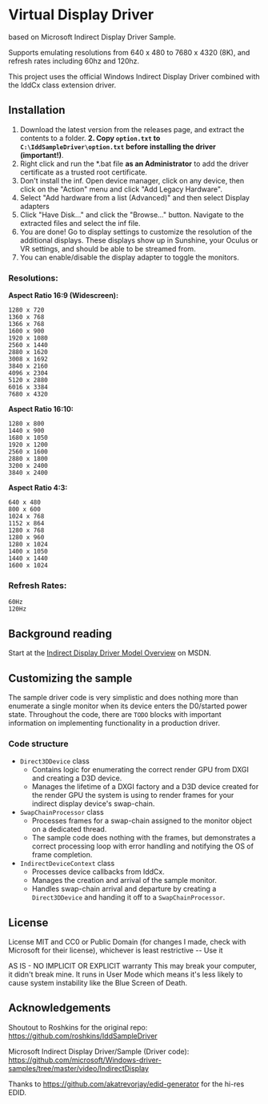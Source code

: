 # Virtual Display Driver
based on Microsoft Indirect Display Driver Sample.

Supports emulating resolutions from 640 x 480 to 7680 x 4320 (8K), and refresh rates including 60hz and 120hz.

This project uses the official Windows Indirect Display Driver combined with the IddCx class extension driver.

## Installation

1. Download the latest version from the releases page, and extract the contents to a folder.
**2. Copy `option.txt` to `C:\IddSampleDriver\option.txt` before installing the driver (important!)**.
3. Right click and run the *.bat file **as an Administrator** to add the driver certificate as a trusted root certificate.
4. Don't install the inf. Open device manager, click on any device, then click on the "Action" menu and click "Add Legacy Hardware".
5. Select "Add hardware from a list (Advanced)" and then select Display adapters
6. Click "Have Disk..." and click the "Browse..." button. Navigate to the extracted files and select the inf file.
7. You are done! Go to display settings to customize the resolution of the additional displays. These displays show up in Sunshine, your Oculus or VR settings, and should be able to be streamed from.
8. You can enable/disable the display adapter to toggle the monitors.


### Resolutions:

**Aspect Ratio 16:9 (Widescreen):**

    1280 x 720
    1360 x 768
    1366 x 768
    1600 x 900
    1920 x 1080
    2560 x 1440
    2880 x 1620
    3008 x 1692
    3840 x 2160
    4096 x 2304
    5120 x 2880
    6016 x 3384
    7680 x 4320

**Aspect Ratio 16:10:**

    1280 x 800
    1440 x 900
    1680 x 1050
    1920 x 1200
    2560 x 1600
    2880 x 1800
    3200 x 2400
    3840 x 2400

**Aspect Ratio 4:3:**

    640 x 480
    800 x 600
    1024 x 768
    1152 x 864
    1280 x 768
    1280 x 960
    1280 x 1024
    1400 x 1050
    1440 x 1440
    1600 x 1024

### Refresh Rates:

    60Hz
    120Hz

## Background reading ##

Start at the [Indirect Display Driver Model Overview](https://msdn.microsoft.com/en-us/library/windows/hardware/mt761968(v=vs.85).aspx) on MSDN.

## Customizing the sample ##

The sample driver code is very simplistic and does nothing more than enumerate a single monitor when its device enters the D0/started power state. Throughout the code, there are `TODO` blocks with important information on implementing functionality in a production driver.

### Code structure ###

* `Direct3DDevice` class
    * Contains logic for enumerating the correct render GPU from DXGI and creating a D3D device.
    * Manages the lifetime of a DXGI factory and a D3D device created for the render GPU the system is using to render frames for your indirect display device's swap-chain.
* `SwapChainProcessor` class
    * Processes frames for a swap-chain assigned to the monitor object on a dedicated thread.
    * The sample code does nothing with the frames, but demonstrates a correct processing loop with error handling and notifying the OS of frame completion.
* `IndirectDeviceContext` class
    * Processes device callbacks from IddCx.
    * Manages the creation and arrival of the sample monitor.
    * Handles swap-chain arrival and departure by creating a `Direct3DDevice` and handing it off to a `SwapChainProcessor`.

## License

License MIT and CC0 or Public Domain (for changes I made, check with Microsoft for their license), whichever is least restrictive -- Use it

AS IS - NO IMPLICIT OR EXPLICIT warranty This may break your computer, it didn't break mine. It runs in User Mode which means it's less likely to cause system instability like the Blue Screen of Death.

## Acknowledgements

Shoutout to Roshkins for the original repo:
https://github.com/roshkins/IddSampleDriver

Microsoft Indirect Display Driver/Sample (Driver code): 
https://github.com/microsoft/Windows-driver-samples/tree/master/video/IndirectDisplay

Thanks to https://github.com/akatrevorjay/edid-generator for the hi-res EDID.
